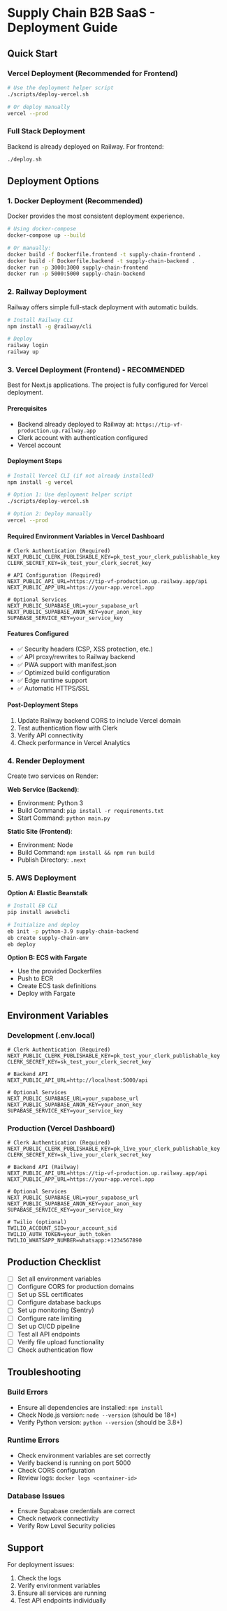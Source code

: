 # Supply Chain B2B SaaS - Deployment Guide

## Quick Start

### Vercel Deployment (Recommended for Frontend)
```bash
# Use the deployment helper script
./scripts/deploy-vercel.sh

# Or deploy manually
vercel --prod
```

### Full Stack Deployment
Backend is already deployed on Railway. For frontend:
```bash
./deploy.sh
```

## Deployment Options

### 1. Docker Deployment (Recommended)

Docker provides the most consistent deployment experience.

```bash
# Using docker-compose
docker-compose up --build

# Or manually:
docker build -f Dockerfile.frontend -t supply-chain-frontend .
docker build -f Dockerfile.backend -t supply-chain-backend .
docker run -p 3000:3000 supply-chain-frontend
docker run -p 5000:5000 supply-chain-backend
```

### 2. Railway Deployment

Railway offers simple full-stack deployment with automatic builds.

```bash
# Install Railway CLI
npm install -g @railway/cli

# Deploy
railway login
railway up
```

### 3. Vercel Deployment (Frontend) - RECOMMENDED

Best for Next.js applications. The project is fully configured for Vercel deployment.

#### Prerequisites
- Backend already deployed to Railway at: `https://tip-vf-production.up.railway.app`
- Clerk account with authentication configured
- Vercel account

#### Deployment Steps

```bash
# Install Vercel CLI (if not already installed)
npm install -g vercel

# Option 1: Use deployment helper script
./scripts/deploy-vercel.sh

# Option 2: Deploy manually
vercel --prod
```

#### Required Environment Variables in Vercel Dashboard

```env
# Clerk Authentication (Required)
NEXT_PUBLIC_CLERK_PUBLISHABLE_KEY=pk_test_your_clerk_publishable_key
CLERK_SECRET_KEY=sk_test_your_clerk_secret_key

# API Configuration (Required)
NEXT_PUBLIC_API_URL=https://tip-vf-production.up.railway.app/api
NEXT_PUBLIC_APP_URL=https://your-app.vercel.app

# Optional Services
NEXT_PUBLIC_SUPABASE_URL=your_supabase_url
NEXT_PUBLIC_SUPABASE_ANON_KEY=your_anon_key
SUPABASE_SERVICE_KEY=your_service_key
```

#### Features Configured
- ✅ Security headers (CSP, XSS protection, etc.)
- ✅ API proxy/rewrites to Railway backend
- ✅ PWA support with manifest.json
- ✅ Optimized build configuration
- ✅ Edge runtime support
- ✅ Automatic HTTPS/SSL

#### Post-Deployment Steps
1. Update Railway backend CORS to include Vercel domain
2. Test authentication flow with Clerk
3. Verify API connectivity
4. Check performance in Vercel Analytics

### 4. Render Deployment

Create two services on Render:

**Web Service (Backend)**:
- Environment: Python 3
- Build Command: `pip install -r requirements.txt`
- Start Command: `python main.py`

**Static Site (Frontend)**:
- Environment: Node
- Build Command: `npm install && npm run build`
- Publish Directory: `.next`

### 5. AWS Deployment

**Option A: Elastic Beanstalk**
```bash
# Install EB CLI
pip install awsebcli

# Initialize and deploy
eb init -p python-3.9 supply-chain-backend
eb create supply-chain-env
eb deploy
```

**Option B: ECS with Fargate**
- Use the provided Dockerfiles
- Push to ECR
- Create ECS task definitions
- Deploy with Fargate

## Environment Variables

### Development (.env.local)

```env
# Clerk Authentication (Required)
NEXT_PUBLIC_CLERK_PUBLISHABLE_KEY=pk_test_your_clerk_publishable_key
CLERK_SECRET_KEY=sk_test_your_clerk_secret_key

# Backend API
NEXT_PUBLIC_API_URL=http://localhost:5000/api

# Optional Services
NEXT_PUBLIC_SUPABASE_URL=your_supabase_url
NEXT_PUBLIC_SUPABASE_ANON_KEY=your_anon_key
SUPABASE_SERVICE_KEY=your_service_key
```

### Production (Vercel Dashboard)

```env
# Clerk Authentication (Required)
NEXT_PUBLIC_CLERK_PUBLISHABLE_KEY=pk_live_your_clerk_publishable_key
CLERK_SECRET_KEY=sk_live_your_clerk_secret_key

# Backend API (Railway)
NEXT_PUBLIC_API_URL=https://tip-vf-production.up.railway.app/api
NEXT_PUBLIC_APP_URL=https://your-app.vercel.app

# Optional Services
NEXT_PUBLIC_SUPABASE_URL=your_supabase_url
NEXT_PUBLIC_SUPABASE_ANON_KEY=your_anon_key
SUPABASE_SERVICE_KEY=your_service_key

# Twilio (optional)
TWILIO_ACCOUNT_SID=your_account_sid
TWILIO_AUTH_TOKEN=your_auth_token
TWILIO_WHATSAPP_NUMBER=whatsapp:+1234567890
```

## Production Checklist

- [ ] Set all environment variables
- [ ] Configure CORS for production domains
- [ ] Set up SSL certificates
- [ ] Configure database backups
- [ ] Set up monitoring (Sentry)
- [ ] Configure rate limiting
- [ ] Set up CI/CD pipeline
- [ ] Test all API endpoints
- [ ] Verify file upload functionality
- [ ] Check authentication flow

## Troubleshooting

### Build Errors
- Ensure all dependencies are installed: `npm install`
- Check Node.js version: `node --version` (should be 18+)
- Verify Python version: `python --version` (should be 3.8+)

### Runtime Errors
- Check environment variables are set correctly
- Verify backend is running on port 5000
- Check CORS configuration
- Review logs: `docker logs <container-id>`

### Database Issues
- Ensure Supabase credentials are correct
- Check network connectivity
- Verify Row Level Security policies

## Support

For deployment issues:
1. Check the logs
2. Verify environment variables
3. Ensure all services are running
4. Test API endpoints individually